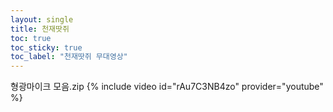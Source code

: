 ```yaml
---
layout: single
title: 천재땃쥐
toc: true
toc_sticky: true
toc_label: "천재땃쥐 무대영상"
---
```

형광마이크 모음.zip
{% include video id="rAu7C3NB4zo" provider="youtube" %}
